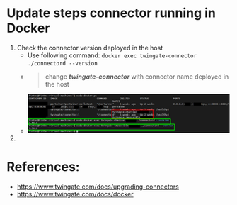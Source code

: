 # Update steps connector running in Docker

1. Check the connector version deployed in the host
   * Use following command: `docker exec twingate-connector ./connectord --version`
   * > change _**twingate-connector**_ with connector name deployed in the host
   * ![Check version](Pictures/Update(1).png)
3. 


# References:
- https://www.twingate.com/docs/upgrading-connectors
- https://www.twingate.com/docs/docker
